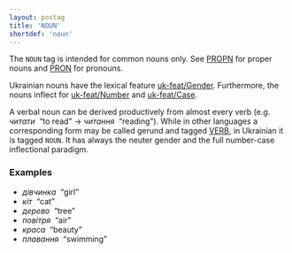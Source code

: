 ```yaml
---
layout: postag
title: 'NOUN'
shortdef: 'noun'
---
```

The `NOUN` tag is intended for common nouns only. See [PROPN]() for
proper nouns and [PRON]() for pronouns.

Ukrainian nouns have the lexical feature [uk-feat/Gender]().
Furthermore, the nouns inflect for [uk-feat/Number]() and [uk-feat/Case]().

A verbal noun can be derived productively from almost every verb
(e.g. _читати_&nbsp; “to read” → _читання_&nbsp; “reading”).
While in other languages a corresponding form may be called gerund and tagged [VERB](),
in Ukrainian it is tagged `NOUN`. It has always the neuter gender and the full
number-case inflectional paradigm.

### Examples

- _дівчинка_&nbsp; “girl”
- _кіт_&nbsp; “cat”
- _дерево_&nbsp; “tree”
- _повітря_&nbsp; “air”
- _краса_&nbsp; “beauty”
- _плавання_&nbsp; “swimming”
